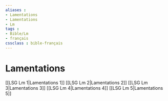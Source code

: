```yaml
---
aliases : 
- Lamentations
- Lamentations
- Lm
tags : 
- Bible/Lm
- français
cssclass : bible-français
---
```


# Lamentations

[[LSG Lm 1|Lamentations 1]]
[[LSG Lm 2|Lamentations 2]]
[[LSG Lm 3|Lamentations 3]]
[[LSG Lm 4|Lamentations 4]]
[[LSG Lm 5|Lamentations 5]]
